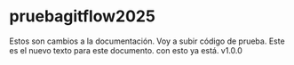 # pruebagitflow2025
Estos son cambios a la documentación.
Voy a subir código de prueba.
Este es el nuevo texto para este documento.
con esto ya está.
v1.0.0